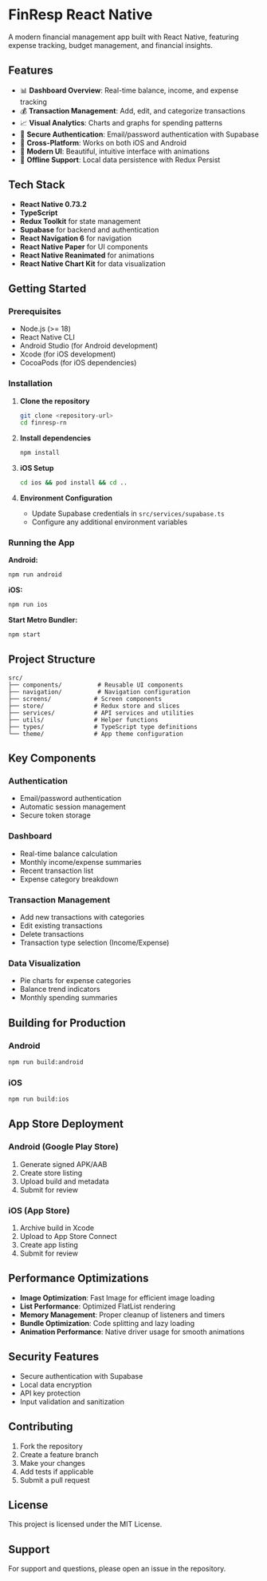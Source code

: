 # FinResp React Native

A modern financial management app built with React Native, featuring expense tracking, budget management, and financial insights.

## Features

- 📊 **Dashboard Overview**: Real-time balance, income, and expense tracking
- 💰 **Transaction Management**: Add, edit, and categorize transactions
- 📈 **Visual Analytics**: Charts and graphs for spending patterns
- 🔐 **Secure Authentication**: Email/password authentication with Supabase
- 📱 **Cross-Platform**: Works on both iOS and Android
- 🎨 **Modern UI**: Beautiful, intuitive interface with animations
- 💾 **Offline Support**: Local data persistence with Redux Persist

## Tech Stack

- **React Native 0.73.2**
- **TypeScript**
- **Redux Toolkit** for state management
- **Supabase** for backend and authentication
- **React Navigation 6** for navigation
- **React Native Paper** for UI components
- **React Native Reanimated** for animations
- **React Native Chart Kit** for data visualization

## Getting Started

### Prerequisites

- Node.js (>= 18)
- React Native CLI
- Android Studio (for Android development)
- Xcode (for iOS development)
- CocoaPods (for iOS dependencies)

### Installation

1. **Clone the repository**
   ```bash
   git clone <repository-url>
   cd finresp-rn
   ```

2. **Install dependencies**
   ```bash
   npm install
   ```

3. **iOS Setup**
   ```bash
   cd ios && pod install && cd ..
   ```

4. **Environment Configuration**
   - Update Supabase credentials in `src/services/supabase.ts`
   - Configure any additional environment variables

### Running the App

**Android:**
```bash
npm run android
```

**iOS:**
```bash
npm run ios
```

**Start Metro Bundler:**
```bash
npm start
```

## Project Structure

```
src/
├── components/          # Reusable UI components
├── navigation/          # Navigation configuration
├── screens/            # Screen components
├── store/              # Redux store and slices
├── services/           # API services and utilities
├── utils/              # Helper functions
├── types/              # TypeScript type definitions
└── theme/              # App theme configuration
```

## Key Components

### Authentication
- Email/password authentication
- Automatic session management
- Secure token storage

### Dashboard
- Real-time balance calculation
- Monthly income/expense summaries
- Recent transaction list
- Expense category breakdown

### Transaction Management
- Add new transactions with categories
- Edit existing transactions
- Delete transactions
- Transaction type selection (Income/Expense)

### Data Visualization
- Pie charts for expense categories
- Balance trend indicators
- Monthly spending summaries

## Building for Production

### Android
```bash
npm run build:android
```

### iOS
```bash
npm run build:ios
```

## App Store Deployment

### Android (Google Play Store)
1. Generate signed APK/AAB
2. Create store listing
3. Upload build and metadata
4. Submit for review

### iOS (App Store)
1. Archive build in Xcode
2. Upload to App Store Connect
3. Create app listing
4. Submit for review

## Performance Optimizations

- **Image Optimization**: Fast Image for efficient image loading
- **List Performance**: Optimized FlatList rendering
- **Memory Management**: Proper cleanup of listeners and timers
- **Bundle Optimization**: Code splitting and lazy loading
- **Animation Performance**: Native driver usage for smooth animations

## Security Features

- Secure authentication with Supabase
- Local data encryption
- API key protection
- Input validation and sanitization

## Contributing

1. Fork the repository
2. Create a feature branch
3. Make your changes
4. Add tests if applicable
5. Submit a pull request

## License

This project is licensed under the MIT License.

## Support

For support and questions, please open an issue in the repository.